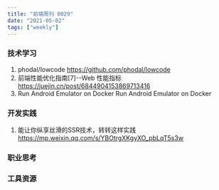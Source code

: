 ```yaml
---
title: "前端周刊 0029"
date: "2021-05-02"
tags: ["weekly"]
---
```


### 技术学习
1. phodal/lowcode https://github.com/phodal/lowcode
2. 前端性能优化指南[7]--Web 性能指标  https://juejin.cn/post/6844904153869713416
3. Run Android Emulator on Docker Run Android Emulator on Docker

### 开发实践
1. 能让你纵享丝滑的SSR技术，转转这样实践 https://mp.weixin.qq.com/s/YBOtrgXKgyXO_pbLqT5s3w

### 职业思考


### 工具资源